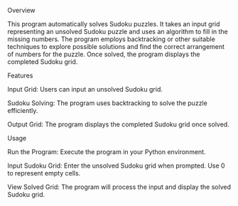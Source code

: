 Overview

This program automatically solves Sudoku puzzles. It takes an input grid representing an unsolved Sudoku puzzle and uses an algorithm to fill in the missing numbers. The program employs backtracking or other suitable techniques to explore possible solutions and find the correct arrangement of numbers for the puzzle. Once solved, the program displays the completed Sudoku grid.

Features

Input Grid: Users can input an unsolved Sudoku grid.


Sudoku Solving: The program uses backtracking to solve the puzzle efficiently.


Output Grid: The program displays the completed Sudoku grid once solved.


Usage

Run the Program: Execute the program in your Python environment.


Input Sudoku Grid: Enter the unsolved Sudoku grid when prompted. Use 0 to represent empty cells.


View Solved Grid: The program will process the input and display the solved Sudoku grid.
